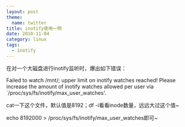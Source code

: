 ```yaml
---
layout: post
theme:
  name: twitter
title: inotify使用一例
date: 2010-11-04
category: linux
tags:
  - inotify
---
```


在对一个大磁盘进行inotify监听时，爆出如下错误：

Failed to watch /mnt/;
upper limit on inotify watches reached!
Please increase the amount of inotify watches allowed per user via `/proc/sys/fs/inotify/max_user_watches'.

cat一下这个文件，默认值是8192；df -i看看inode数量，远远大过这个值~

echo 8192000 > /proc/sys/fs/inotify/max_user_watches即可~
